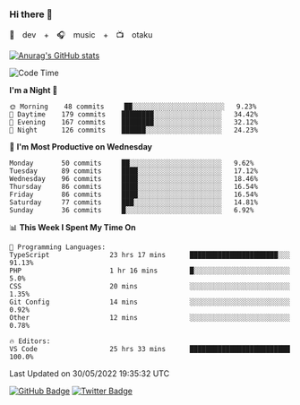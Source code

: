 ### Hi there 👋

🚀　dev　+　🎧　music　+　📺　otaku


[![Anurag's GitHub stats](https://github-readme-stats.vercel.app/api?username=koheitasaka&count_private=true&show_icons=true&theme=monokai)](https://github.com/koheitasaka/github-readme-stats)

<!--START_SECTION:waka-->
![Code Time](http://img.shields.io/badge/Code%20Time-0%20secs-blue)

**I'm a Night 🦉** 

```text
🌞 Morning    48 commits     ██░░░░░░░░░░░░░░░░░░░░░░░   9.23% 
🌆 Daytime    179 commits    ████████░░░░░░░░░░░░░░░░░   34.42% 
🌃 Evening    167 commits    ████████░░░░░░░░░░░░░░░░░   32.12% 
🌙 Night      126 commits    ██████░░░░░░░░░░░░░░░░░░░   24.23%

```
📅 **I'm Most Productive on Wednesday** 

```text
Monday       50 commits     ██░░░░░░░░░░░░░░░░░░░░░░░   9.62% 
Tuesday      89 commits     ████░░░░░░░░░░░░░░░░░░░░░   17.12% 
Wednesday    96 commits     ████░░░░░░░░░░░░░░░░░░░░░   18.46% 
Thursday     86 commits     ████░░░░░░░░░░░░░░░░░░░░░   16.54% 
Friday       86 commits     ████░░░░░░░░░░░░░░░░░░░░░   16.54% 
Saturday     77 commits     ███░░░░░░░░░░░░░░░░░░░░░░   14.81% 
Sunday       36 commits     █░░░░░░░░░░░░░░░░░░░░░░░░   6.92%

```


📊 **This Week I Spent My Time On** 

```text
💬 Programming Languages: 
TypeScript               23 hrs 17 mins      ██████████████████████░░░   91.13% 
PHP                      1 hr 16 mins        █░░░░░░░░░░░░░░░░░░░░░░░░   5.0% 
CSS                      20 mins             ░░░░░░░░░░░░░░░░░░░░░░░░░   1.35% 
Git Config               14 mins             ░░░░░░░░░░░░░░░░░░░░░░░░░   0.92% 
Other                    12 mins             ░░░░░░░░░░░░░░░░░░░░░░░░░   0.78%

🔥 Editors: 
VS Code                  25 hrs 33 mins      █████████████████████████   100.0%

```


 Last Updated on 30/05/2022 19:35:32 UTC
<!--END_SECTION:waka-->

[![GitHub Badge](https://img.shields.io/badge/GitHub-100000?style=for-the-badge&logo=github&logoColor=white)](https://github.com/koheitasaka)
[![Twitter Badge](https://img.shields.io/badge/Twitter-1DA1F2?style=for-the-badge&logo=twitter&logoColor=white)](https://twitter.com/sleep_asleep_)
